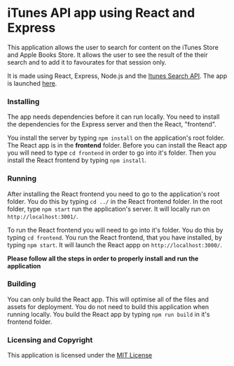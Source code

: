 # iTunes API app using React and Express

This application allows the user to search for content on the iTunes Store and Apple Books Store. It allows the user to see the result of the their search and
to add it to favourates for that session only.

It is made using React, Express, Node.js and the [Itunes Search API](https://affiliate.itunes.apple.com/resources/documentation/itunes-store-web-service-search-api/).
The app is launched [here]( https://tk-itunes-app.herokuapp.com/ ).

### Installing

The app needs dependencies before it can run locally. You need to install the dependencies for the Express server and then the React, "frontend".

You install the server by typing ``npm install`` on the application's root folder. The React app is in the **frontend** folder. Before you can install the React app you will
need to type ``cd frontend`` in order to go into it's folder. Then you install the React frontend by typing 
``npm install``.


### Running

After installing the React frontend you need to go to the application's root folder. You do this by typing ``cd ../`` in the React frontend folder.
In the root folder, type ``npm start`` run the application's server. It will locally run on ``http://localhost:3001/``.

To run the React frontend you will need to go into it's folder. You do this by typing ``cd frontend``. You run the React frontend, that you have installed, by typing
``npm start``. It will launch the React appp on ``http://localhost:3000/``.

**Please follow all the steps in order to properly install and run the application**


### Building

You can only build the React app. This will optimise all of the files and assets for deployment. You do not need to build this application when running locally.
You build the React app by typing ``npm run build`` in it's frontend folder.


### Licensing and Copyright

This application is licensed under the [MIT License](LICENSE)

